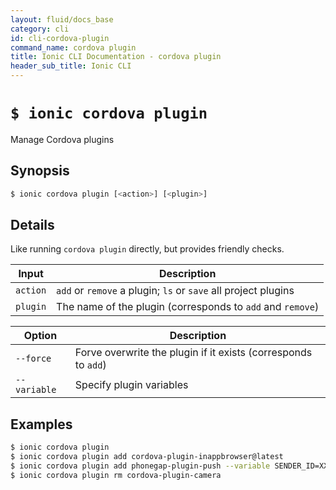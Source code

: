 ```yaml
---
layout: fluid/docs_base
category: cli
id: cli-cordova-plugin
command_name: cordova plugin
title: Ionic CLI Documentation - cordova plugin
header_sub_title: Ionic CLI
---
```


# `$ ionic cordova plugin`

Manage Cordova plugins
## Synopsis

```bash
$ ionic cordova plugin [<action>] [<plugin>]
```
  
## Details

Like running `cordova plugin` directly, but provides friendly checks.


Input | Description
----- | ----------
`action` | `add` or `remove` a plugin; `ls` or `save` all project plugins
`plugin` | The name of the plugin (corresponds to `add` and `remove`)


Option | Description
------ | ----------
`--force` | Forve overwrite the plugin if it exists (corresponds to `add`)
`--variable` | Specify plugin variables

## Examples

```bash
$ ionic cordova plugin 
$ ionic cordova plugin add cordova-plugin-inappbrowser@latest
$ ionic cordova plugin add phonegap-plugin-push --variable SENDER_ID=XXXXX
$ ionic cordova plugin rm cordova-plugin-camera
```

